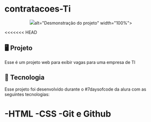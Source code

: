 # contratacoes-Ti
<p align="center">
  <img src="https://github.com/victorsousaaa/contratacoes-Ti/assets/129635129/3eccc3fe-579d-4d89-97e9-2f27d26deb2a"

 alt="Desmonstração do projeto" width="100%">
</p>
<<<<<<< HEAD

## 🖥️ Projeto

Esse é um projeto web para exibir vagas para uma empresa de TI

## 🚀 Tecnologia

Esse projeto foi desenvolvido durante o #7daysofcode da alura com as seguintes tecnologias:

-HTML
-CSS
-Git e Github
=======

